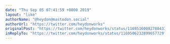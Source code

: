 ```yaml
---
date: "Thu Sep 05 07:41:59 +0000 2019"
layout: "like"
authorName: "@heydon@mastodon.social"
authorUrl: "https://twitter.com/heydonworks"
originalPost: "https://twitter.com/heydonworks/status/1169516008278843393"
inReplyTo: "https://twitter.com/heydonworks/status/1169506232899657729"
---
```

